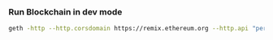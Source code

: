 ### Run Blockchain in dev mode
```bash
geth -http --http.corsdomain https://remix.ethereum.org --http.api "personal,eth,net,web3,txpool,miner,admin" --vmdebug --datadir blockchain --dev console
```
